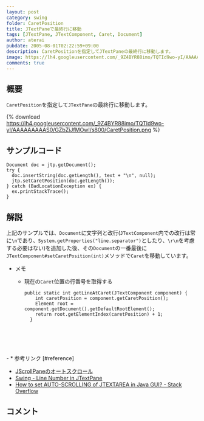 ```yaml
---
layout: post
category: swing
folder: CaretPosition
title: JTextPaneで最終行に移動
tags: [JTextPane, JTextComponent, Caret, Document]
author: aterai
pubdate: 2005-08-01T02:22:59+09:00
description: CaretPositionを指定してJTextPaneの最終行に移動します。
image: https://lh4.googleusercontent.com/_9Z4BYR88imo/TQTId9wo-yI/AAAAAAAAAS0/GZbZiJfMOwI/s800/CaretPosition.png
comments: true
---
```

## 概要
`CaretPosition`を指定して`JTextPane`の最終行に移動します。

{% download https://lh4.googleusercontent.com/_9Z4BYR88imo/TQTId9wo-yI/AAAAAAAAAS0/GZbZiJfMOwI/s800/CaretPosition.png %}

## サンプルコード
<pre class="prettyprint"><code>Document doc = jtp.getDocument();
try {
  doc.insertString(doc.getLength(), text + "\n", null);
  jtp.setCaretPosition(doc.getLength());
} catch (BadLocationException ex) {
  ex.printStackTrace();
}
</code></pre>

## 解説
上記のサンプルでは、`Document`に文字列と改行(`JTextComponent`内での改行は常に`\n`であり、`System.getProperties("line.separator")`としたり、`\r\n`を考慮する必要はない)を追加した後、その`Document`の一番最後に`JTextComponent#setCaretPosition(int)`メソッドで`Caret`を移動しています。

- メモ
    - 現在の`Caret`位置の行番号を取得する
        
        <pre class="prettyprint"><code>public static int getLineAtCaret(JTextComponent component) {
          int caretPosition = component.getCaretPosition();
          Element root = component.getDocument().getDefaultRootElement();
          return root.getElementIndex(caretPosition) + 1;
        }
</code></pre>
    - * 参考リンク [#reference]
- [JScrollPaneのオートスクロール](http://ateraimemo.com/Swing/AutoScroll.html)
- [Swing - Line Number in JTextPane](https://community.oracle.com/thread/1393939)
- [How to set AUTO-SCROLLING of JTEXTAREA in Java GUI? - Stack Overflow](http://stackoverflow.com/questions/1627028/how-to-set-auto-scrolling-of-jtextarea-in-java-gui)

<!-- dummy comment line for breaking list -->

## コメント
